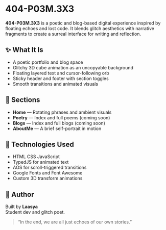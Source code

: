 # 404-P03M.3X3

**404-P03M.3X3** is a poetic and blog-based digital experience inspired by floating echoes and lost code. It blends glitch aesthetics with narrative fragments to create a surreal interface for writing and reflection.

## ✨ What It Is

- A poetic portfolio and blog space
- Glitchy 3D cube animation as an uncopyable background
- Floating layered text and cursor-following orb
- Sticky header and footer with section toggles
- Smooth transitions and animated visuals

## 🧠 Sections

- **Home** — Rotating phrases and ambient visuals
- **Poetry** — Index and full poems (coming soon)
- **Blogs** — Index and full blogs (coming soon)
- **AboutMe** — A brief self-portrait in motion

## 🧩 Technologies Used

- HTML CSS JavaScript
- TypedJS for animated text
- AOS for scroll-triggered transitions
- Google Fonts and Font Awesome
- Custom 3D transform animations

## 🧷 Author

Built by **Laasya**  
Student dev and glitch poet.

> “In the end, we are all just echoes of our own stories.”

